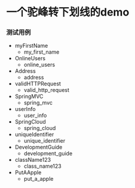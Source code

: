 # 一个驼峰转下划线的demo
### 测试用例
- myFirstName
  - my_first_name
- OnlineUsers 
  - online_users
- Address
  - address
- validHTTPRequest
  - valid_http_request
- SpringMVC 
  - spring_mvc
- userInfo
  - user_info
- SpringCloud
  - spring_cloud
- uniqueIdentifier
  - unique_identifier
- DevelopmentGuide
  - development_guide
- className123
  - class_name123
- PutAApple
  - put_a_apple